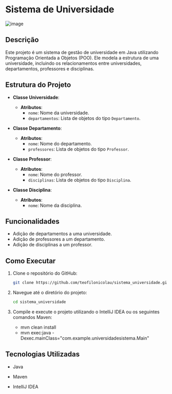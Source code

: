 # Sistema de Universidade
![image](https://github.com/user-attachments/assets/ce971048-569b-40b7-9c34-cdc2e4742780)


## Descrição
Este projeto é um sistema de gestão de universidade em Java utilizando Programação Orientada a Objetos (POO). Ele modela a estrutura de uma universidade, incluindo os relacionamentos entre universidades, departamentos, professores e disciplinas.

## Estrutura do Projeto
- **Classe Universidade**:
  - **Atributos**: 
    - `nome`: Nome da universidade.
    - `departamentos`: Lista de objetos do tipo `Departamento`.

- **Classe Departamento**:
  - **Atributos**: 
    - `nome`: Nome do departamento.
    - `professores`: Lista de objetos do tipo `Professor`.

- **Classe Professor**:
  - **Atributos**: 
    - `nome`: Nome do professor.
    - `disciplinas`: Lista de objetos do tipo `Disciplina`.

- **Classe Disciplina**:
  - **Atributos**: 
    - `nome`: Nome da disciplina.

## Funcionalidades
- Adição de departamentos a uma universidade.
- Adição de professores a um departamento.
- Adição de disciplinas a um professor.

## Como Executar
1. Clone o repositório do GitHub:
   ```bash
   git clone https://github.com/teofilonicolau/sistema_universidade.git

   ```
2. Navegue até o diretório do projeto:

    ```bash
   cd sistema_universidade


   ```
3. Compile e execute o projeto utilizando o IntelliJ IDEA ou os seguintes comandos Maven:
   - mvn clean install
   - mvn exec:java -Dexec.mainClass="com.example.universidadesistema.Main"

## Tecnologias Utilizadas
 - Java

 - Maven

- IntelliJ IDEA

  
    
   
